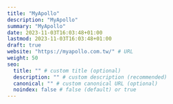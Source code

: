 ```yaml
---
title: "MyApollo"
description: "MyApollo"
summary: "MyApollo"
date: 2023-11-03T16:03:48+01:00
lastmod: 2023-11-03T16:03:48+01:00
draft: true
website: "https://myapollo.com.tw/" # URL
weight: 50
seo:
  title: "" # custom title (optional)
  description: "" # custom description (recommended)
  canonical: "" # custom canonical URL (optional)
  noindex: false # false (default) or true
---
```

